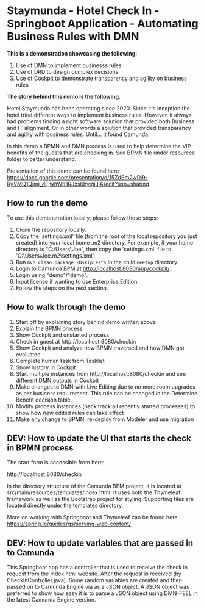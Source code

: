 # Staymunda - Hotel Check In -Springboot Application - Automating Business Rules with DMN 

**This is a demonstration showcasing the following:**

1. Use of DMN to implement businesss rules
2. Use of DRD to design complex decisions
3. Use of Cockpit to demonstrate transparency and agility on business rules

**The story behind this demo is the following.**

Hotel Staymunda has been operating since 2020. Since it's inception the hotel tried different ways to implement business rules. However, it always had problems finding a right software solution that provided both Business and IT alignment. Or in other words a solution that provided transparency and agility with business rules. Until... it found Camunda.  

In this demo a BPMN and DMN process is used to help determine the VIP benefits of the guests that are checking in. See BPMN file under resources folder to better understand. 

Presentation of this demo can be found here https://docs.google.com/presentation/d/15ZdSm2wDi9-RyVMQ1Qjmj_dEjwhWtHRJxs6byigjJiA/edit?usp=sharing

## How to run the demo


To use this demonstration locally, please follow these steps:

1. Clone the repository locally.
2. Copy the 'settings.xml' file (from the root of the local repository you just created) into your local home .m2 directory.  For example, if your home directory is "C:\Users\Joe", then copy the 'settings.xml' file to 'C:\Users\Joe\.m2\settings.xml'.
3. Run `mvn clean package -DskipTests` in the child `meetup` directory.
6. Login to Camunda BPM at [http://localhost:8080/app/cockpit/](http://localhost:8080/app/cockpit/).
7. Login using "demo"/"demo".
8. Input license if wanting to use Enterprise Edition
8. Follow the steps on the next section.



## How to walk through the demo

1. Start off by explaining story behind demo written above
2. Explain the BPMN process
3. Show Cockpit and unstarted process
4. Check in guest at http://localhost:8080/checkin
4. Show Cockpit and analyze how BPMN traversed and how DMN got evaluated
3. Complete human task from Tasklist
4. Show history in Cockpit
5. Start multiple instances from http://localhost:8080/checkin and see different DMN outputs in Cockpit
6. Make changes to DMN with Live Editing due to no more room upgrades as per business requirement. This rule can be changed in the Determine Benefit decision table. 
7. Modify process instances (back track all recently started processes) to show how new edited rules can take effect
9. Make any change to BPMN, re-deploy from Modeler and use migration 



## DEV:  How to update the UI that starts the check in BPMN process
The start form is accessible from here:

http://localhost:8080/checkin

In the directory structure of the Camunda BPM project, it is located at src/main/resources/templates/index.html.  It uses both the Thymeleaf framework as well as the Bootstrap project for styling.  Supporting files are located directly under the templates directory.

More on working with Springboot and Thymeleaf can be found here https://spring.io/guides/gs/serving-web-content/

## DEV:  How to update variables that are passed in to Camunda

This Springboot app has a controller that is used to receive the check in request from the index.html website. After the request is received (by CheckInController.java). Some random variables are created and then passed on to Camunda Engine via  as a JSON object. A JSON object was preferred  to show how easy it is to parse a JSON object using DMN-FEEL in the latest Camunda Engine version. 


